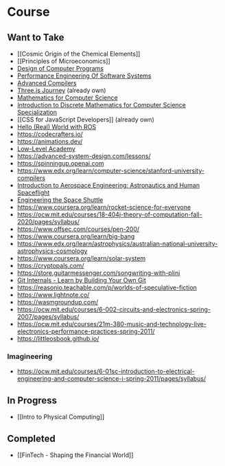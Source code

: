 # Course

## Want to Take
- [[Cosmic Origin of the Chemical Elements]]
- [[Principles of Microeconomics]]
- [Design of Computer Programs](https://www.udacity.com/course/design-of-computer-programs--cs212)
- [Performance Engineering Of Software Systems](https://ocw.mit.edu/courses/6-172-performance-engineering-of-software-systems-fall-2018/)
- [Advanced Compilers](https://www.cs.cornell.edu/courses/cs6120/2020fa/self-guided/)
- [Three.js Journey](https://threejs-journey.com/) (already own)
- [Mathematics for Computer Science](https://ocw.mit.edu/courses/6-042j-mathematics-for-computer-science-fall-2010/video_galleries/video-lectures/)
- [Introduction to Discrete Mathematics for Computer Science Specialization](https://www.coursera.org/specializations/discrete-mathematics)
- [[CSS for JavaScript Developers]] (already own)
- [Hello (Real) World with ROS](https://online-learning.tudelft.nl/courses/hello-real-world-with-ros-robot-operating-systems/)
- https://codecrafters.io/
- https://animations.dev/
- [Low-Level Academy](https://lowlvl.org/)
- https://advanced-system-design.com/lessons/
- https://spinningup.openai.com
- https://www.edx.org/learn/computer-science/stanford-university-compilers
- [Introduction to Aerospace Engineering: Astronautics and Human Spaceflight](https://openlearninglibrary.mit.edu/courses/course-v1:MITx+16.00x+2T2019/course/)
- [Engineering the Space Shuttle](https://openlearninglibrary.mit.edu/courses/course-v1:MITx+16.885x+3T2019/course/)
- https://www.coursera.org/learn/rocket-science-for-everyone
- https://ocw.mit.edu/courses/18-404j-theory-of-computation-fall-2020/pages/syllabus/
- https://www.offsec.com/courses/pen-200/
- https://www.coursera.org/learn/big-bang
- https://www.edx.org/learn/astrophysics/australian-national-university-astrophysics-cosmology
- https://www.coursera.org/learn/solar-system
- https://cryptopals.com/
- https://store.guitarmessenger.com/songwriting-with-plini
- [Git Internals - Learn by Building Your Own Git](https://www.leshenko.net/p/ugit/#)
- https://reasonio.teachable.com/p/worlds-of-speculative-fiction
- https://www.lightnote.co/
- https://wasmgroundup.com/
- https://ocw.mit.edu/courses/6-002-circuits-and-electronics-spring-2007/pages/syllabus/
- https://ocw.mit.edu/courses/21m-380-music-and-technology-live-electronics-performance-practices-spring-2011/
- https://littleosbook.github.io/
### Imagineering
- https://ocw.mit.edu/courses/6-01sc-introduction-to-electrical-engineering-and-computer-science-i-spring-2011/pages/syllabus/
## In Progress
- [[Intro to Physical Computing]]
## Completed
- [[FinTech - Shaping the Financial World]]